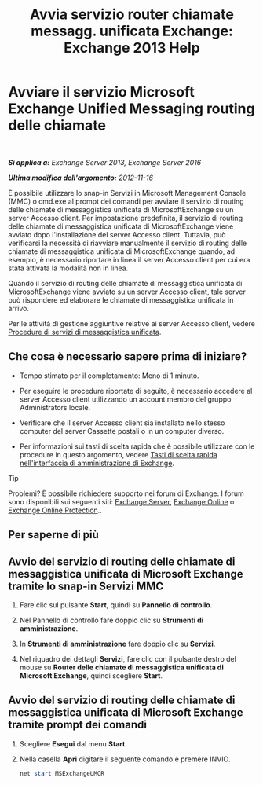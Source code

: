 ﻿---
title: 'Avvia servizio router chiamate messagg. unificata Exchange: Exchange 2013 Help'
TOCTitle: Avviare il servizio Microsoft Exchange Unified Messaging routing delle chiamate
ms:assetid: 8b7e1a4c-87b3-4477-a95f-6b41cf2d38f0
ms:mtpsurl: https://technet.microsoft.com/it-it/library/JJ673542(v=EXCHG.150)
ms:contentKeyID: 50555622
ms.date: 05/22/2018
mtps_version: v=EXCHG.150
ms.translationtype: MT
---

# Avviare il servizio Microsoft Exchange Unified Messaging routing delle chiamate

 

_**Si applica a:** Exchange Server 2013, Exchange Server 2016_

_**Ultima modifica dell'argomento:** 2012-11-16_

È possibile utilizzare lo snap-in Servizi in Microsoft Management Console (MMC) o cmd.exe al prompt dei comandi per avviare il servizio di routing delle chiamate di messaggistica unificata di MicrosoftExchange su un server Accesso client. Per impostazione predefinita, il servizio di routing delle chiamate di messaggistica unificata di MicrosoftExchange viene avviato dopo l'installazione del server Accesso client. Tuttavia, può verificarsi la necessità di riavviare manualmente il servizio di routing delle chiamate di messaggistica unificata di MicrosoftExchange quando, ad esempio, è necessario riportare in linea il server Accesso client per cui era stata attivata la modalità non in linea.

Quando il servizio di routing delle chiamate di messaggistica unificata di MicrosoftExchange viene avviato su un server Accesso client, tale server può rispondere ed elaborare le chiamate di messaggistica unificata in arrivo.

Per le attività di gestione aggiuntive relative ai server Accesso client, vedere [Procedure di servizi di messaggistica unificata](um-services-procedures-exchange-2013-help.md).

## Che cosa è necessario sapere prima di iniziare?

  - Tempo stimato per il completamento: Meno di 1 minuto.

  - Per eseguire le procedure riportate di seguito, è necessario accedere al server Accesso client utilizzando un account membro del gruppo Administrators locale.

  - Verificare che il server Accesso client sia installato nello stesso computer del server Cassette postali o in un computer diverso.

  - Per informazioni sui tasti di scelta rapida che è possibile utilizzare con le procedure in questo argomento, vedere [Tasti di scelta rapida nell'interfaccia di amministrazione di Exchange](keyboard-shortcuts-in-the-exchange-admin-center-exchange-online-protection-help.md).


> [!TIP]
> Problemi? È possibile richiedere supporto nei forum di Exchange. I forum sono disponibili sui seguenti siti: <A href="https://go.microsoft.com/fwlink/p/?linkid=60612">Exchange Server</A>, <A href="https://go.microsoft.com/fwlink/p/?linkid=267542">Exchange Online</A> o <A href="https://go.microsoft.com/fwlink/p/?linkid=285351">Exchange Online Protection</A>..



## Per saperne di più

## Avvio del servizio di routing delle chiamate di messaggistica unificata di Microsoft Exchange tramite lo snap-in Servizi MMC

1.  Fare clic sul pulsante **Start**, quindi su **Pannello di controllo**.

2.  Nel Pannello di controllo fare doppio clic su **Strumenti di amministrazione**.

3.  In **Strumenti di amministrazione** fare doppio clic su **Servizi**.

4.  Nel riquadro dei dettagli **Servizi**, fare clic con il pulsante destro del mouse su **Router delle chiamate di messaggistica unificata di Microsoft Exchange**, quindi scegliere **Start**.

## Avvio del servizio di routing delle chiamate di messaggistica unificata di Microsoft Exchange tramite prompt dei comandi

1.  Scegliere **Esegui** dal menu **Start**.

2.  Nella casella **Apri** digitare il seguente comando e premere INVIO.
    
    ```powershell
    net start MSExchangeUMCR
    ```

